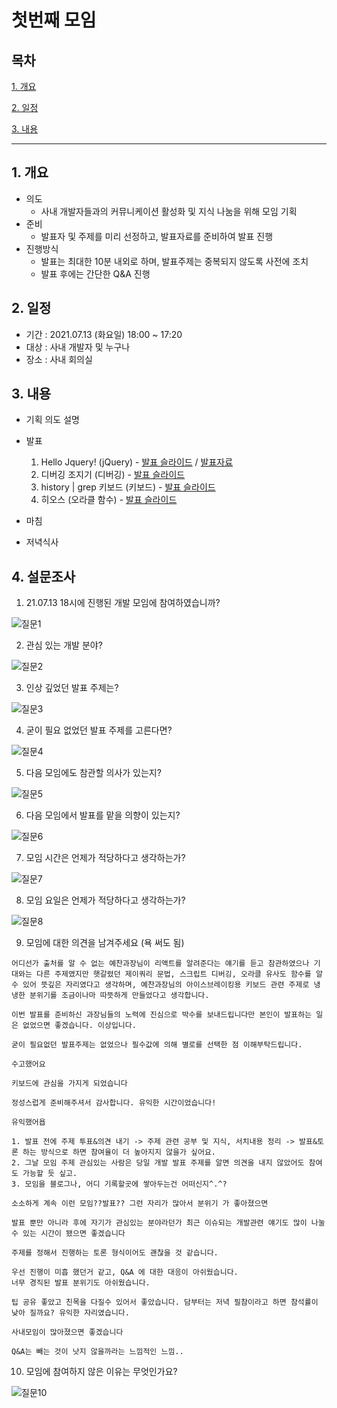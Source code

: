 # 첫번째 모임

## 목차

[1. 개요](#1-개요)

[2. 일정](#2-일정)

[3. 내용](#3-내용)

---

## 1. 개요

- 의도
  - 사내 개발자들과의 커뮤니케이션 활성화 및 지식 나눔을 위해 모임 기획
- 준비 
  - 발표자 및 주제를 미리 선정하고, 발표자료를 준비하여 발표 진행
- 진행방식
  - 발표는 최대한 10분 내외로 하며, 발표주제는 중복되지 않도록 사전에 조치
  - 발표 후에는 간단한 Q&A 진행

## 2. 일정 

- 기간 : 2021.07.13 (화요일) 18:00 ~ 17:20
- 대상 : 사내 개발자 및 누구나
- 장소 : 사내 회의실

## 3. 내용 

- 기획 의도 설명

- 발표
  1. Hello Jquery! (jQuery) - [발표 슬라이드](./slides/01_Hello_jquery.pptx) / [발표자료](./slides/data/01_Hello_jquery.html)
  2. 디버깅 조지기 (디버깅) - [발표 슬라이드](./slides/02_디버깅조지기.pptx)
  3. history | grep 키보드 (키보드) - [발표 슬라이드](./slides/03_history_grep_키보드.pptx)
  4. 히오스 (오라클 함수) - [발표 슬라이드](./slides/04_히오스.pptx)

- 마침

- 저녁식사 

## 4. 설문조사

1. 21.07.13 18시에 진행된 개발 모임에 참여하였습니까?

![질문1](./images/q01.png)

2. 관심 있는 개발 분야?

![질문2](./images/q02.png)

3. 인상 깊었던 발표 주제는?

![질문3](./images/q03.png)

4. 굳이 필요 없었던 발표 주제를 고른다면?

![질문4](./images/q04.png)

5. 다음 모임에도 참관할 의사가 있는지?

![질문5](./images/q05.png)

6. 다음 모임에서 발표를 맡을 의향이 있는지?

![질문6](./images/q06.png)

7. 모임 시간은 언제가 적당하다고 생각하는가?

![질문7](./images/q07.png)

8. 모임 요일은 언제가 적당하다고 생각하는가?

![질문8](./images/q08.png)

9. 모임에 대한 의견을 남겨주세요 (욕 써도 됨)


```
어디선가 출처를 알 수 없는 예찬과장님이 리액트를 알려준다는 얘기를 듣고 참관하였으나 기대와는 다른 주제였지만 햇갈렸던 제이쿼리 문법, 스크립트 디버깅, 오라클 유사도 함수를 알 수 있어 뜻깊은 자리였다고 생각하며, 예찬과장님의 아이스브레이킹용 키보드 관련 주제로 냉냉한 분위기를 조금이나마 따뜻하게 만들었다고 생각합니다.
```
```
이번 발표를 준비하신 과장님들의 노력에 진심으로 박수를 보내드립니다만 본인이 발표하는 일은 없었으면 좋겠습니다. 이상입니다.
```
```
굳이 필요없던 발표주제는 없었으나 필수값에 의해 별로를 선택한 점 이해부탁드립니다.
```
```
수고했어요
```
```
키보드에 관심을 가지게 되었습니다
```
```
정성스럽게 준비해주셔서 감사합니다. 유익한 시간이었습니다!
```
```
유익했어욥
```
```
1. 발표 전에 주제 투표&의견 내기 -> 주제 관련 공부 및 지식, 서치내용 정리 -> 발표&토론 하는 방식으로 하면 참여율이 더 높아지지 않을가 싶어요.
2. 그날 모임 주제 관심있는 사람은 당일 개발 발표 주제를 알면 의견을 내지 않았어도 참여도 가능할 듯 싶고.
3. 모임을 블로그나, 어디 기록할곳에 쌓아두는건 어떠신지^.^?
```
```
소소하게 계속 이런 모임??발표?? 그런 자리가 많아서 분위기 가 좋아졌으면
```
```
발표 뿐만 아니라 후에 자기가 관심있는 분야라던가 최근 이슈되는 개발관련 얘기도 많이 나눌 수 있는 시간이 됐으면 좋겠습니다
```
```
주제를 정해서 진행하는 토론 형식이어도 괜찮을 것 같습니다.
```
```
우선 진행이 미흡 했던거 같고, Q&A 에 대한 대응이 아쉬웠습니다.
너무 경직된 발표 분위기도 아쉬웠습니다.
```
```
팁 공유 좋았고 친목을 다질수 있어서 좋았습니다. 담부터는 저녁 필참이라고 하면 참석률이 낮아 질까요? 유익한 자리였습니다.
```
```
사내모임이 많아졌으면 좋겠습니다
```
```
Q&A는 빼는 것이 낫지 않을까라는 느낌적인 느낌..
```

10. 모임에 참여하지 않은 이유는 무엇인가요?

![질문10](./images/q10.png)
